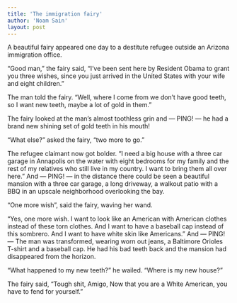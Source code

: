 ```yaml
---
title: 'The immigration fairy'
author: 'Noam Sain'
layout: post
---
```


A beautiful fairy appeared one day to a destitute refugee outside an Arizona immigration office.

“Good man,” the fairy said, “I’ve been sent here by Resident Obama to grant you three wishes, since you just arrived in the United States with your wife and eight children.”

The man told the fairy. “Well, where I come from we don’t have good teeth, so I want new teeth, maybe a lot of gold in them.”

The fairy looked at the man’s almost toothless grin and — PING! — he had a brand new shining set of gold teeth in his mouth!

“What else?” asked the fairy, “two more to go.”

The refugee claimant now got bolder. “I need a big house with a three car garage in Annapolis on the water with eight bedrooms for my family and the rest of my relatives who still live in my country. I want to bring them all over here.” And — PING! — in the distance there could be seen a beautiful mansion with a three car garage, a long driveway, a walkout patio with a BBQ in an upscale neighborhood overlooking the bay.

“One more wish”, said the fairy, waving her wand.

“Yes, one more wish. I want to look like an American with American clothes instead of these torn clothes. And I want to have a baseball cap instead of this sombrero. And I want to have white skin like Americans.” And — PING! — The man was transformed, wearing worn out jeans, a Baltimore Orioles T-shirt and a baseball cap. He had his bad teeth back and the mansion had disappeared from the horizon.

“What happened to my new teeth?” he wailed. “Where is my new house?”

The fairy said, “Tough shit, Amigo, Now that you are a White American, you have to fend for yourself.”